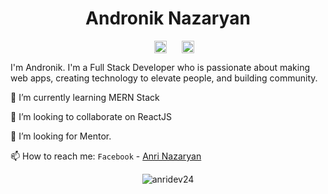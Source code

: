 <p align="center"> <h1 align="center"> Andronik Nazaryan </h1> </p>
<p align="center">
<a href="https://github.com/anridev24" style="margin:20px;" target="_blank"><img align="center" src="https://cdn.jsdelivr.net/npm/simple-icons@3.0.1/icons/github.svg" alt="Andronik Nazaryan" height="20" width="20"  /></a>
<a href="https://www.facebook.com/anridev/" target="_blank"><img align="center" src="https://cdn.jsdelivr.net/npm/simple-icons@3.0.1/icons/facebook.svg" alt="Andronik Nazaryan" height="20" width="20" /></a>
</p>

I'm Andronik. I'm a Full Stack Developer who is passionate about making web apps, creating technology to elevate people, and building community.

🌱 I’m currently learning MERN Stack

👯 I’m looking to collaborate on ReactJS

🤔 I’m looking for Mentor.

📫 How to reach me:
`Facebook` - [Anri Nazaryan](https://www.facebook.com/anridev/)



<p align="center">
	<img src=https://github-readme-stats.vercel.app/api?username=anridev24&show_icons=true alt=anridev24 />
</p>
